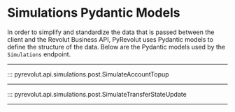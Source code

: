 # Simulations Pydantic Models

In order to simplify and standardize the data that is passed between the client and the Revolut Business API, PyRevolut uses Pydantic models to define the structure of the data.
Below are the Pydantic models used by the `Simulations` endpoint.

---

::: pyrevolut.api.simulations.post.SimulateAccountTopup

---

::: pyrevolut.api.simulations.post.SimulateTransferStateUpdate

---
